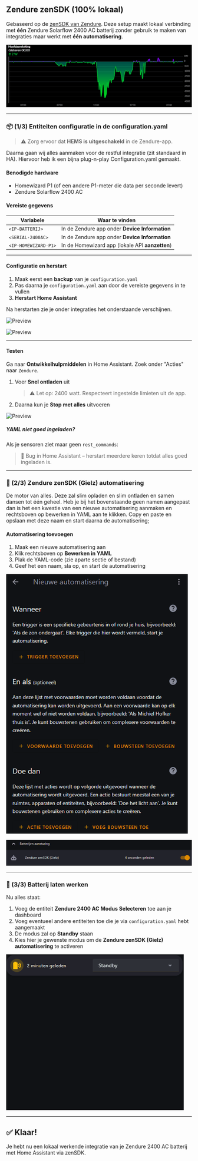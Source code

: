 ## Zendure zenSDK (100% lokaal)

Gebaseerd op de [zenSDK van Zendure](https://github.com/Zendure/zenSDK). Deze setup maakt lokaal verbinding met **één** Zendure Solarflow 2400 AC batterij zonder gebruik te maken van integraties maar werkt met **één automatisering**. 

![Preview](Images/NOM.gif)

---

### 📦 (1/3) Entiteiten configuratie in de configuration.yaml

> ⚠️ Zorg ervoor dat **HEMS is uitgeschakeld** in de Zendure-app.

Daarna gaan wij alles aanmaken voor de restful integratie (zit standaard in HA). Hiervoor heb ik een bijna plug-n-play Configuration.yaml gemaakt.
#### Benodigde hardware

- Homewizard P1 (of een andere P1-meter die data per seconde levert)
- Zendure Solarflow 2400 AC  

#### Vereiste gegevens

| Variabele            | Waar te vinden                                 |
|----------------------|------------------------------------------------|
| `<IP-BATTERIJ>`      | In de Zendure app onder **Device Information** |
| `<SERIAL-2400AC>`    | In de Zendure app onder **Device Information**  |
| `<IP-HOMEWIZARD-P1>` | In de Homewizard app (lokale API **aanzetten**) |

---

#### Configuratie en herstart

1. Maak eerst een **backup** van je `configuration.yaml`
2. Pas daarna je `configuration.yaml` aan door de vereiste gegevens in te vullen
3. **Herstart Home Assistant**

Na herstarten zie je onder integraties het onderstaande verschijnen.

![Preview](Images/Rest1.avif)

![Preview](Images/Rest2.avif) 

---

#### Testen

Ga naar **Ontwikkelhulpmiddelen** in Home Assistant. Zoek onder "Acties" naar `Zendure`.

1. Voer **Snel ontladen** uit  
   > ⚠️ Let op: 2400 watt. Respecteert ingestelde limieten uit de app.

2. Daarna kun je **Stop met alles** uitvoeren

![Preview](Images/Restcommand1.avif)

##### YAML niet goed ingeladen?

Als je sensoren ziet maar geen `rest_commands`:  
> 🔁 Bug in Home Assistant – herstart meerdere keren totdat alles goed ingeladen is.

---

### 🤖 (2/3) Zendure zenSDK (Gielz) automatisering
De motor van alles. Deze zal slim opladen en slim ontladen en samen dansen tot één geheel. Heb je bij het bovenstaande geen namen aangepast dan is het een kwestie van een nieuwe automatisering aanmaken en rechtsboven op bewerken in YAML aan te klikken. Copy en paste en opslaan met deze naam en start daarna de automatisering;

#### Automatisering toevoegen

1. Maak een nieuwe automatisering aan
2. Klik rechtsboven op **Bewerken in YAML**
3. Plak de YAML-code (zie aparte sectie of bestand)
4. Geef het een naam, sla op, en start de automatisering

![Preview](Images/Automation1.gif)   

![Preview](Images/Automation2.gif) 

---

### 🔋 (3/3) Batterij laten werken

Nu alles staat:

1. Voeg de entiteit **Zendure 2400 AC Modus Selecteren** toe aan je dashboard
2. Voeg eventueel andere entiteiten toe die je via `configuration.yaml` hebt aangemaakt
3. De modus zal op **Standby** staan
4. Kies hier je gewenste modus om de **Zendure zenSDK (Gielz) automatisering** te activeren

![Preview](Images/Modus.gif) 

---

## ✅ Klaar!

Je hebt nu een lokaal werkende integratie van je Zendure 2400 AC batterij met Home Assistant via zenSDK.
